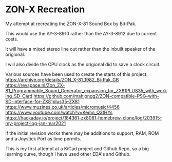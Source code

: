 # ZON-X Recreation
My attempt at recreating the ZON-X-81 Sound Box by Bit-Pak.

This would use the AY-3-8910 rather than the AY-3-8912 due to current costs.

it will have a mixed stereo line out rather than the inbuilt speaker of the origional.

I will also divide the CPU clock as the origional did to save a clock circuit.

Various sources have been used to create the starts of this project.
https://archive.org/details/ZON_X-81_1982_Bi-Pak_GB
https://revspace.nl/Zon_ZX-81_Programmable_Sound_Generator_expansion_for_ZX81PLUS35_with_working_SD-Card
https://github.com/mahjongg2/ZON-compatible-PSG-with-SD-interface-for-ZX81plus35-ZX81
https://www.muzines.co.uk/articles/micromusic/4456
https://www.youtube.com/watch?v=Kemn_Q3tHYs
https://hackaday.io/project/184361-zx8081-homebrew-clone/log/203915-my-project-log-jan-mar2021

if the initial revision works there may be additions to support, RAM, ROM and a Joystick Port as time permits.

This is my first attempt at a KiCad project and Github Repo, so a big learning curve, though I have used other EDA's and Github.